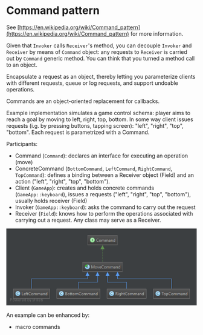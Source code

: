 Command pattern
========================================

See [https://en.wikipedia.org/wiki/Command_pattern](https://en.wikipedia.org/wiki/Command_pattern) for more information.

Given that `Invoker` calls `Receiver`'s method, you can decouple `Invoker` and `Receiver` by means of `Command` object: any requests to `Receiver` is carried out by `Command` generic method. You can think that you turned a method call to an object.

Encapsulate a request as an object, thereby letting you parameterize clients with different requests, queue or log requests, and support undoable operations. 

Commands are an object-oriented replacement for callbacks.

Example implementation simulates a game control schema: player aims to reach a goal by moving to left, right, top, bottom. In some way client issues requests (i.g. by pressing buttons, tapping screen): "left", "right", "top", "bottom". Each request is parametrized with a Command.

Participants:
- Command (`Command`): declares an interface for executing an operation (move)
- ConcreteCommand (`BottomCommand`, `LeftCommand`, `RightCommand`, `TopCommand`): defines a binding between a Receiver object (Field) and an action ("left", "right", "top", "bottom").
- Client (`GameApp`): creates and holds concrete commands (`GameApp::keyboard`), issues a requests ("left", "right", "top", "bottom"), usually holds receiver (Field)
- Invoker (`GameApp::keyboard`): asks the command to carry out the request
- Receiver (`Field`): knows how to perform the operations associated with carrying out a request. Any class may serve as a Receiver.

![Command UML](doc/Command.png)

An example can be enhanced by:
- macro commands